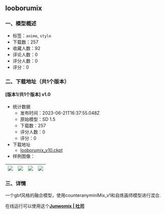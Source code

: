 ## looborumix
### 一、模型概述

- 标签：`anime`, `style`
- 下载数：257
- 收藏人数：92
- 评论人数：0
- 评分人数：0
- 评分：0

### 二、下载地址（共1个版本）

#### [版本1/共1个版本] v1.0

- 统计数据
  - 发布时间：2023-06-21T16:37:55.048Z
  - 原始模型：SD 1.5
  - 下载数：257
  - 评分人数：0
  - 评分：0
- 下载地址
  - [looborumix_v10.ckpt](https://civitai.com/api/download/models/101018)
- 样例图像：

| <img src="https://image.civitai.com/xG1nkqKTMzGDvpLrqFT7WA/974bc23c-b48f-43b7-a2b6-820f59b4b2fb/width=450/1234364.jpeg" /> | <img src="https://image.civitai.com/xG1nkqKTMzGDvpLrqFT7WA/8677d2e6-088c-4fdb-aa65-b0f85e41fe1f/width=450/1234365.jpeg" /> | <img src="https://image.civitai.com/xG1nkqKTMzGDvpLrqFT7WA/59e9840f-8ca1-42b5-9262-71b2be056d8f/width=450/1234366.jpeg" /> | <img src="https://image.civitai.com/xG1nkqKTMzGDvpLrqFT7WA/259e3909-f02e-4dfc-aedc-a42eb9443cd4/width=450/1234363.jpeg" /> |
| ---- | ---- | ---- | ---- |


### 三、详情
<p>一个gbf风格的融合模型，使用counteranyminiMix_v1和自炼画师模型进行混合.</p><p></p><p>在线运行可以使用这个<a rel="ugc" href="https://reurl.cc/QXRbj9"><strong>Junwomix | 吐司</strong></a></p><p><br /></p>